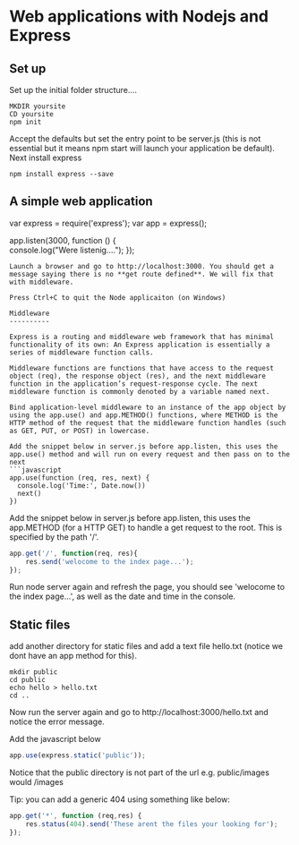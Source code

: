Web applications with Nodejs and Express
========================================
Set up
------
Set up the initial folder structure....
```
MKDIR yoursite
CD yoursite
npm init
```
Accept the defaults but set the entry point to be server.js (this is not essential but it means npm start will launch your application be default).
Next install express
```
npm install express --save
```
A simple web application
-------------------------
var express = require('express');
var app = express();

app.listen(3000, function () {  
    console.log("Were listenig....");
});
```
Launch a browser and go to http://localhost:3000. You should get a message saying there is no **get route defined**. We will fix that with middleware.

Press Ctrl+C to quit the Node applicaiton (on Windows)

Middleware
----------

Express is a routing and middleware web framework that has minimal functionality of its own: An Express application is essentially a series of middleware function calls.

Middleware functions are functions that have access to the request object (req), the response object (res), and the next middleware function in the application’s request-response cycle. The next middleware function is commonly denoted by a variable named next.

Bind application-level middleware to an instance of the app object by using the app.use() and app.METHOD() functions, where METHOD is the HTTP method of the request that the middleware function handles (such as GET, PUT, or POST) in lowercase.

Add the snippet below in server.js before app.listen, this uses the app.use() method and will run on every request and then pass on to the next 
```javascript
app.use(function (req, res, next) {
  console.log('Time:', Date.now())
  next()
})
```

Add the snippet below in server.js before app.listen, this uses the app.METHOD (for a HTTP GET) to handle a get request to the root. This is specified by the path '/'.
```javascript
app.get('/', function(req, res){
    res.send('welocome to the index page...');
});
```
Run node server again and refresh the page, you should see 'welocome to the index page...', as well as the date and time in the console.

Static files
------------
add another directory for static files and add a text file hello.txt (notice we dont have an app method for this).
```
mkdir public
cd public
echo hello > hello.txt
cd ..
```
Now run the server again and go to http://localhost:3000/hello.txt and notice the error message. 

Add the javascript below
```javascript
app.use(express.static('public'));
```
Notice that the public directory is not part of the url e.g. public/images would /images

Tip: you can add a generic 404 using something like below:
```javascript
app.get('*', function (req,res) {  
    res.status(404).send('These arent the files your looking for');
});
```



